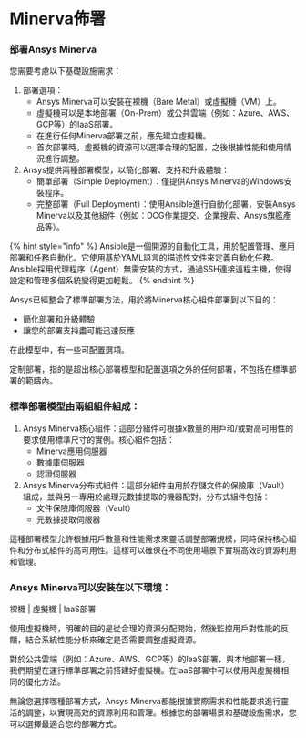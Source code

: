 # Minerva佈署

### 部署Ansys Minerva

您需要考慮以下基礎設施需求：

1. 部署選項：
   * Ansys Minerva可以安裝在裸機（Bare Metal）或虛擬機（VM）上。
   * 虛擬機可以是本地部署（On-Prem）或公共雲端（例如：Azure、AWS、GCP等）的IaaS部署。
   * 在進行任何Minerva部署之前，應先建立虛擬機。
   * 首次部署時，虛擬機的資源可以選擇合理的配置，之後根據性能和使用情況進行調整。
2. Ansys提供兩種部署模型，以簡化部署、支持和升級體驗：
   * 簡單部署（Simple Deployment）：僅提供Ansys Minerva的Windows安裝程序。
   * 完整部署（Full Deployment）：使用Ansible進行自動化部署，安裝Ansys Minerva以及其他組件（例如：DCG作業提交、企業搜索、Ansys旗艦產品等）。

{% hint style="info" %}
Ansible是一個開源的自動化工具，用於配置管理、應用部署和任務自動化。它使用基於YAML語言的描述性文件來定義自動化任務。Ansible採用代理程序（Agent）無需安裝的方式，通過SSH連接遠程主機，使得設定和管理多個系統變得更加輕鬆。
{% endhint %}

Ansys已經整合了標準部署方法，用於將Minerva核心組件部署到以下目的：

* 簡化部署和升級體驗
* 讓您的部署支持盡可能迅速反應

在此模型中，有一些可配置選項。

定制部署，指的是超出核心部署模型和配置選項之外的任何部署，不包括在標準部署的範疇內。

### 標準部署模型由兩組組件組成：

1. Ansys Minerva核心組件：這部分組件可根據x數量的用戶和/或對高可用性的要求使用標準尺寸的實例。核心組件包括：
   * Minerva應用伺服器
   * 數據庫伺服器
   * 認證伺服器
2. Ansys Minerva分布式組件：這部分組件由用於存儲文件的保險庫（Vault）組成，並與另一專用於處理元數據提取的機器配對。分布式組件包括：
   * 文件保險庫伺服器（Vault）
   * 元數據提取伺服器

這種部署模型允許根據用戶數量和性能需求來靈活調整部署規模，同時保持核心組件和分布式組件的高可用性。這樣可以確保在不同使用場景下實現高效的資源利用和管理。

### Ansys Minerva可以安裝在以下環境：

裸機 | 虛擬機 | IaaS部署

使用虛擬機時，明確的目的是從合理的資源分配開始，然後監控用戶對性能的反饋，結合系統性能分析來確定是否需要調整虛擬資源。

對於公共雲端（例如：Azure、AWS、GCP等）的IaaS部署，與本地部署一樣，我們期望在運行標準部署之前搭建好虛擬機。在IaaS部署中可以使用與虛擬機相同的優化方法。

無論您選擇哪種部署方式，Ansys Minerva都能根據實際需求和性能要求進行靈活的調整，以實現高效的資源利用和管理。根據您的部署場景和基礎設施需求，您可以選擇最適合您的部署方式。

